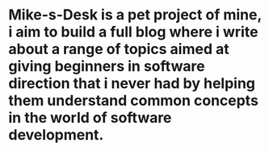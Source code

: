 # Mike-s-Desk is a pet project of mine, i aim to build a full blog where i write about a range of topics aimed at giving beginners in software direction that i never had by helping them understand common concepts in the world of software development.
